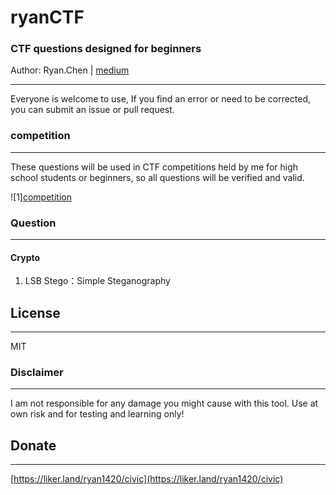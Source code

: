 # ryanCTF
### CTF questions designed for beginners


Author: Ryan.Chen | [medium](https://medium.com/@54sakuramiku)

---

Everyone is welcome to use,
If you find an error or need to be corrected, you can submit an issue or pull request.

### competition
---
These questions will be used in CTF competitions held by me for high school students or beginners, so all questions will be verified and valid.

![1][competition](https://i.imgur.com/iZ6zkVT.png)

### Question
---
#### Crypto
1. LSB Stego：Simple Steganography



## License
---
MIT

### Disclaimer
---
I am not responsible for any damage you might cause with this tool. Use at own risk and for testing and learning only!

## Donate
---
[https://liker.land/ryan1420/civic](https://liker.land/ryan1420/civic)